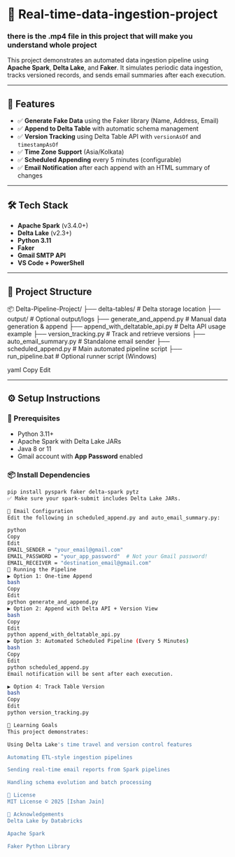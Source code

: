 # 🚀 Real-time-data-ingestion-project

### there is the .mp4 file in this project that will make you understand whole project


This project demonstrates an automated data ingestion pipeline using **Apache Spark**, **Delta Lake**, and **Faker**. It simulates periodic data ingestion, tracks versioned records, and sends email summaries after each execution.

---

## 📌 Features

- ✅ **Generate Fake Data** using the Faker library (Name, Address, Email)
- ✅ **Append to Delta Table** with automatic schema management
- ✅ **Version Tracking** using Delta Table API with `versionAsOf` and `timestampAsOf`
- ✅ **Time Zone Support** (Asia/Kolkata)
- ✅ **Scheduled Appending** every 5 minutes (configurable)
- ✅ **Email Notification** after each append with an HTML summary of changes

---

## 🛠️ Tech Stack

- **Apache Spark** (v3.4.0+)
- **Delta Lake** (v2.3+)
- **Python 3.11**
- **Faker**
- **Gmail SMTP API**
- **VS Code + PowerShell**

---

## 📁 Project Structure

📦 Delta-Pipeline-Project/
├── delta-tables/ # Delta storage location
├── output/ # Optional output/logs
├── generate_and_append.py # Manual data generation & append
├── append_with_deltatable_api.py # Delta API usage example
├── version_tracking.py # Track and retrieve versions
├── auto_email_summary.py # Standalone email sender
├── scheduled_append.py # Main automated pipeline script
├── run_pipeline.bat # Optional runner script (Windows)

yaml
Copy
Edit

---

## ⚙️ Setup Instructions

### 🔧 Prerequisites

- Python 3.11+
- Apache Spark with Delta Lake JARs
- Java 8 or 11
- Gmail account with **App Password** enabled

### 📦 Install Dependencies

```bash
pip install pyspark faker delta-spark pytz
✅ Make sure your spark-submit includes Delta Lake JARs.

📨 Email Configuration
Edit the following in scheduled_append.py and auto_email_summary.py:

python
Copy
Edit
EMAIL_SENDER = "your_email@gmail.com"
EMAIL_PASSWORD = "your_app_password"  # Not your Gmail password!
EMAIL_RECEIVER = "destination_email@gmail.com"
🚀 Running the Pipeline
▶️ Option 1: One-time Append
bash
Copy
Edit
python generate_and_append.py
▶️ Option 2: Append with Delta API + Version View
bash
Copy
Edit
python append_with_deltatable_api.py
▶️ Option 3: Automated Scheduled Pipeline (Every 5 Minutes)
bash
Copy
Edit
python scheduled_append.py
Email notification will be sent after each execution.

▶️ Option 4: Track Table Version
bash
Copy
Edit
python version_tracking.py

🧠 Learning Goals
This project demonstrates:

Using Delta Lake's time travel and version control features

Automating ETL-style ingestion pipelines

Sending real-time email reports from Spark pipelines

Handling schema evolution and batch processing

📜 License
MIT License © 2025 [Ishan Jain]

🙌 Acknowledgements
Delta Lake by Databricks

Apache Spark

Faker Python Library

